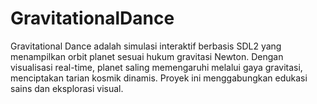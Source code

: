 # GravitationalDance
Gravitational Dance adalah simulasi interaktif berbasis SDL2 yang menampilkan orbit planet sesuai hukum gravitasi Newton. Dengan visualisasi real-time, planet saling memengaruhi melalui gaya gravitasi, menciptakan tarian kosmik dinamis. Proyek ini menggabungkan edukasi sains dan eksplorasi visual.
